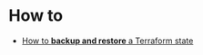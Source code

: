 # How to

  - [How to **backup and restore** a Terraform state](backup_and_restore_a_Terraform_state.md)
